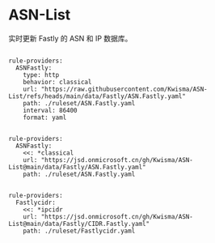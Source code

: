 
# ASN-List

实时更新 Fastly 的 ASN 和 IP 数据库。

<pre><code class="language-javascript">
rule-providers:
  ASNFastly:
    type: http
    behavior: classical
    url: "https://raw.githubusercontent.com/Kwisma/ASN-List/refs/heads/main/data/Fastly/ASN.Fastly.yaml"
    path: ./ruleset/ASN.Fastly.yaml
    interval: 86400
    format: yaml
</code></pre>

<pre><code class="language-javascript">
rule-providers:
  ASNFastly:
    <<: *classical
    url: "https://jsd.onmicrosoft.cn/gh/Kwisma/ASN-List@main/data/Fastly/ASN.Fastly.yaml"
    path: ./ruleset/ASN.Fastly.yaml
</code></pre>

<pre><code class="language-javascript">
rule-providers:
  Fastlycidr:
    <<: *ipcidr
    url: "https://jsd.onmicrosoft.cn/gh/Kwisma/ASN-List@main/data/Fastly/CIDR.Fastly.yaml"
    path: ./ruleset/Fastlycidr.yaml
</code></pre>